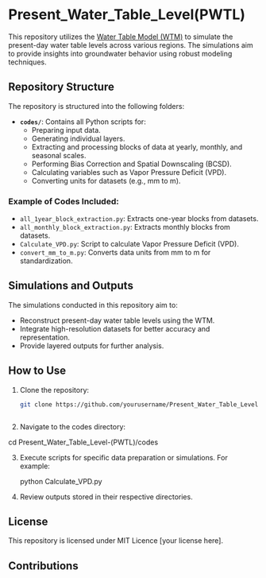 # Present_Water_Table_Level(PWTL)

This repository utilizes the [Water Table Model (WTM)](https://github.com/KCallaghan/WTM) to simulate the present-day water table levels across various regions. The simulations aim to provide insights into groundwater behavior using robust modeling techniques.

## Repository Structure

The repository is structured into the following folders:

- **`codes/`**: Contains all Python scripts for:
  - Preparing input data.
  - Generating individual layers.
  - Extracting and processing blocks of data at yearly, monthly, and seasonal scales.
  - Performing Bias Correction and Spatial Downscaling (BCSD).
  - Calculating variables such as Vapor Pressure Deficit (VPD).
  - Converting units for datasets (e.g., mm to m).

### Example of Codes Included:
- `all_1year_block_extraction.py`: Extracts one-year blocks from datasets.
- `all_monthly_block_extraction.py`: Extracts monthly blocks from datasets.
- `Calculate_VPD.py`: Script to calculate Vapor Pressure Deficit (VPD).
- `convert_mm_to_m.py`: Converts data units from mm to m for standardization.

## Simulations and Outputs

The simulations conducted in this repository aim to:
- Reconstruct present-day water table levels using the WTM.
- Integrate high-resolution datasets for better accuracy and representation.
- Provide layered outputs for further analysis.

## How to Use

1. Clone the repository:
   ```bash
   git clone https://github.com/yourusername/Present_Water_Table_Level.git



2. Navigate to the codes directory:


  cd Present_Water_Table_Level-(PWTL)/codes


3. Execute scripts for specific data preparation or simulations. For example:

   python Calculate_VPD.py
 

4. Review outputs stored in their respective directories.



## License
This repository is licensed under MIT Licence [your license here].



## Contributions
